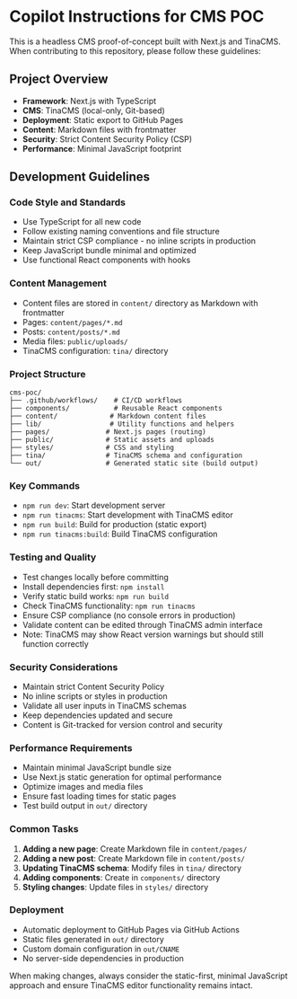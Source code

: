 # Copilot Instructions for CMS POC

This is a headless CMS proof-of-concept built with Next.js and TinaCMS. When contributing to this repository, please follow these guidelines:

## Project Overview

- **Framework**: Next.js with TypeScript
- **CMS**: TinaCMS (local-only, Git-based)
- **Deployment**: Static export to GitHub Pages
- **Content**: Markdown files with frontmatter
- **Security**: Strict Content Security Policy (CSP)
- **Performance**: Minimal JavaScript footprint

## Development Guidelines

### Code Style and Standards

- Use TypeScript for all new code
- Follow existing naming conventions and file structure
- Maintain strict CSP compliance - no inline scripts in production
- Keep JavaScript bundle minimal and optimized
- Use functional React components with hooks

### Content Management

- Content files are stored in `content/` directory as Markdown with frontmatter
- Pages: `content/pages/*.md`
- Posts: `content/posts/*.md`
- Media files: `public/uploads/`
- TinaCMS configuration: `tina/` directory

### Project Structure

```
cms-poc/
├── .github/workflows/    # CI/CD workflows
├── components/           # Reusable React components
├── content/             # Markdown content files
├── lib/                 # Utility functions and helpers
├── pages/              # Next.js pages (routing)
├── public/             # Static assets and uploads
├── styles/             # CSS and styling
├── tina/               # TinaCMS schema and configuration
└── out/                # Generated static site (build output)
```

### Key Commands

- `npm run dev`: Start development server
- `npm run tinacms`: Start development with TinaCMS editor
- `npm run build`: Build for production (static export)
- `npm run tinacms:build`: Build TinaCMS configuration

### Testing and Quality

- Test changes locally before committing
- Install dependencies first: `npm install`
- Verify static build works: `npm run build`
- Check TinaCMS functionality: `npm run tinacms`
- Ensure CSP compliance (no console errors in production)
- Validate content can be edited through TinaCMS admin interface
- Note: TinaCMS may show React version warnings but should still function correctly

### Security Considerations

- Maintain strict Content Security Policy
- No inline scripts or styles in production
- Validate all user inputs in TinaCMS schemas
- Keep dependencies updated and secure
- Content is Git-tracked for version control and security

### Performance Requirements

- Maintain minimal JavaScript bundle size
- Use Next.js static generation for optimal performance
- Optimize images and media files
- Ensure fast loading times for static pages
- Test build output in `out/` directory

### Common Tasks

1. **Adding a new page**: Create Markdown file in `content/pages/`
2. **Adding a new post**: Create Markdown file in `content/posts/`
3. **Updating TinaCMS schema**: Modify files in `tina/` directory
4. **Adding components**: Create in `components/` directory
5. **Styling changes**: Update files in `styles/` directory

### Deployment

- Automatic deployment to GitHub Pages via GitHub Actions
- Static files generated in `out/` directory
- Custom domain configuration in `out/CNAME`
- No server-side dependencies in production

When making changes, always consider the static-first, minimal JavaScript approach and ensure TinaCMS editor functionality remains intact.